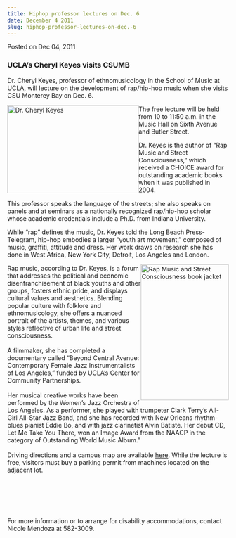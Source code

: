 ```yaml
---
title: Hiphop professor lectures on Dec. 6
date: December 4 2011
slug: hiphop-professor-lectures-on-dec.-6
---
```





<span class="date">Posted on Dec 04, 2011    </span>
<h3>UCLA&#x2019;s&#xA0;Cheryl Keyes visits CSUMB&#xA0;</h3>
<p>Dr. Cheryl Keyes, professor of ethnomusicology in the School of
Music at UCLA, will lecture on the development of rap/hip-hop music
when she visits CSU Monterey Bay on Dec. 6.</p>
<p><img alt="Dr. Cheryl Keyes" src="http://news.csumb.edu/sites/default/files/65/attachments/news/images/keyes1.jpg" style="float:left; width:299px; height:200px">The free lecture
will be held from 10 to 11:50 a.m. in the Music Hall on Sixth
Avenue and Butler Street.</img></p>
<p>Dr. Keyes is the author of &#x201C;Rap Music and Street Consciousness,&#x201D;
which received a CHOICE award for outstanding academic books when
it was published in 2004.</p>
<p>This professor speaks the language of the streets; she also
speaks on panels and at seminars as a nationally recognized
rap/hip-hop scholar whose academic credentials include a Ph.D. from
Indiana University.</p>
<p>While &#x201C;rap&#x201D; defines the music, Dr. Keyes told the Long Beach
Press-Telegram, hip-hop embodies a larger &#x201C;youth art movement,&#x201D;
composed of music, graffiti, attitude and dress. Her work draws on
research she has done in West Africa, New York City, Detroit, Los
Angeles and London.</p>
<p><img alt="Rap Music and Street Consciousness book jacket" src="http://news.csumb.edu/sites/default/files/65/attachments/news/images/keyes_book_jacket.jpg" style="float:right; width:200px; height:309px">Rap music,
according to Dr. Keyes, is a forum that addresses the political and
economic disenfranchisement of black youths and other groups,
fosters ethnic pride, and displays cultural values and aesthetics.
Blending popular culture with folklore and ethnomusicology, she
offers a nuanced portrait of the artists, themes, and various
styles reflective of urban life and street consciousness.<br>
<br>
A filmmaker, she has completed a documentary called &#x201C;Beyond Central
Avenue: Contemporary Female Jazz Instrumentalists of Los Angeles,&#x201D;
funded by UCLA&#x2019;s Center for Community Partnerships.<br>
<br>
Her musical creative works have been performed by the Women&#x2019;s Jazz
Orchestra of Los Angeles. As a performer, she played with trumpeter
Clark Terry&#x2019;s All-Girl All-Star Jazz Band, and she has recorded
with New Orleans rhythm-blues pianist Eddie Bo, and with jazz
clarinetist Alvin Batiste. Her debut CD, Let Me Take You There, won
an Image Award from the NAACP in the category of Outstanding World
Music Album.&#x201D;<br>
<br>
Driving directions and a campus map are available <a href="http://csumb.edu/map" rel="nofollow">here</a>. While the lecture
is free, visitors must buy a parking permit from machines located
on the adjacent lot.</br></br></br></br></br></br></img></p>
<p>For more information or to arrange for disability
accommodations, contact Nicole Mendoza at 582-3009.</p>





